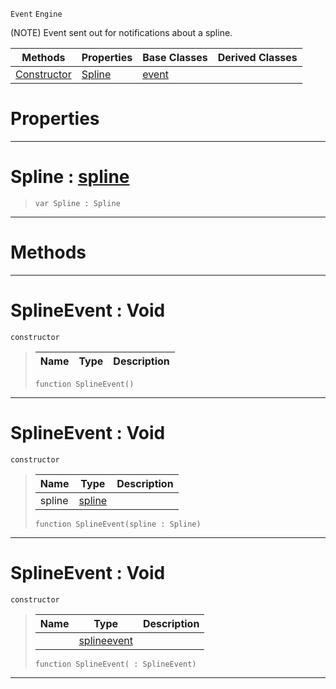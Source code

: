  `Event` `Engine`



(NOTE) Event sent out for notifications about a spline.

|Methods|Properties|Base Classes|Derived Classes|
|---|---|---|---|
|[ Constructor](https://github.com/PlasmaEngine/PlasmaDocs/tree/master/docs/C%2B%2B/code_reference/class_reference/splineevent.markdown#splineevent-void)|[ Spline](https://github.com/PlasmaEngine/PlasmaDocs/tree/master/docs/C%2B%2B/code_reference/class_reference/splineevent.markdown#spline-plasma-engine-docum)|[event](https://github.com/PlasmaEngine/PlasmaDocs/tree/master/docs/C%2B%2B/code_reference/class_reference/event.markdown)| |


 #  Properties


---  
 #  Spline : [spline](https://github.com/PlasmaEngine/PlasmaDocs/tree/master/docs/C%2B%2B/code_reference/class_reference/spline.markdown)

> 
> ``` lang=cpp, name=Lightning
> var Spline : Spline


---  
 #  Methods


---  
 #  SplineEvent : Void

 `constructor`

> 
> |Name|Type|Description|
> |---|---|---|
> ``` lang=cpp, name=Lightning
> function SplineEvent()
> ``` 


---  
 #  SplineEvent : Void

 `constructor`

> 
> |Name|Type|Description|
> |---|---|---|
> |spline|[spline](https://github.com/PlasmaEngine/PlasmaDocs/tree/master/docs/C%2B%2B/code_reference/class_reference/spline.markdown)| |
> ``` lang=cpp, name=Lightning
> function SplineEvent(spline : Spline)
> ``` 


---  
 #  SplineEvent : Void

 `constructor`

> 
> |Name|Type|Description|
> |---|---|---|
> ||[splineevent](https://github.com/PlasmaEngine/PlasmaDocs/tree/master/docs/C%2B%2B/code_reference/class_reference/splineevent.markdown)| |
> ``` lang=cpp, name=Lightning
> function SplineEvent( : SplineEvent)
> ``` 


---  
 

 